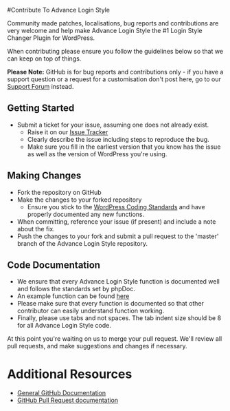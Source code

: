 #Contribute To Advance Login Style

Community made patches, localisations, bug reports and contributions are very welcome and help make Advance Login Style the #1 Login Style Changer Plugin for WordPress.

When contributing please ensure you follow the guidelines below so that we can keep on top of things.

__Please Note:__ GitHub is for bug reports and contributions only - if you have a support question or a request for a customisation don't post here, go to our [Support Forum](http://wordpress.org/support/plugin/advance-login-style/) instead.


## Getting Started

* Submit a ticket for your issue, assuming one does not already exist.
  * Raise it on our [Issue Tracker](https://github.com/pluginsbazaar/advance-login-style/issues)
  * Clearly describe the issue including steps to reproduce the bug.
  * Make sure you fill in the earliest version that you know has the issue as well as the version of WordPress you're using.

## Making Changes

* Fork the repository on GitHub
* Make the changes to your forked repository
  * Ensure you stick to the [WordPress Coding Standards](http://codex.wordpress.org/WordPress_Coding_Standards) and have properly documented any new functions.
* When committing, reference your issue (if present) and include a note about the fix.
* Push the changes to your fork and submit a pull request to the 'master' branch of the Advance Login Style repository.

## Code Documentation

* We ensure that every Advance Login Style function is documented well and follows the standards set by phpDoc.
* An example function can be found [here](https://github.com/pluginsbazaar/advance-login-style/blob/master/advance_login_style-inc/advance_login_style-functions.php)
* Please make sure that every function is documented so that other contributor can easily understand function working. 
* Finally, please use tabs and not spaces. The tab indent size should be 8 for all Advance Login Style code.

At this point you're waiting on us to merge your pull request. We'll review all pull requests, and make suggestions and changes if necessary.

# Additional Resources
* [General GitHub Documentation](http://help.github.com/)
* [GitHub Pull Request documentation](http://help.github.com/send-pull-requests/)
